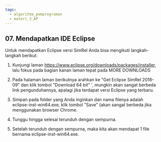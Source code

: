 ```yaml
---
tags:
  - algoritma_pemprograman
  - materi_3_AP
---
```

## 07. Mendapatkan IDE Eclipse

Untuk mendapatkan Eclipse versi SimRel Anda bisa mengikuti langkah-langkah berikut:

1. Kunjungi laman https://www.eclipse.org/downloads/packages/installer, lalu fokus pada bagian kanan laman tepat pada MORE DOWNLOADS

2. Pada halaman laman berikutnya arahkan ke "Get Eclipse SimRel 2018- 09" dan klik tombol "Download 64 bit" ', mungkin akan sangat berbeda link pengunduhannya, apalagi jika terdapat versi Eclipse yang terbaru.

3. Simpan pada folder yang Anda inginkan dan nama filenya adalah eclipse-inst-win64.exe, klik tombol "Save" (akan sangat berbeda jika menggunakan browser Chrome.

4. Tunggu hingga selesai terunduh dengan sempurna.

5. Setelah terunduh dengan sempurna, maka kita akan mendapat 1 file bernama eclipse-inst-win64.exe.
